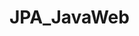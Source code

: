 # JPA_JavaWeb

<p align="center">
  <a href="https://www.educative.io/api/edpresso/shot/4572212776402944/image/6018355762823168" /></a>
</p>
